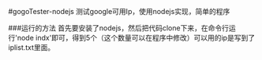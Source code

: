 #gogoTester-nodejs
测试google可用Ip，使用nodejs实现，简单的程序

###运行的方法
首先要安装了nodejs，然后把代码clone下来，在命令行运行'node indx'即可，得到5个（这个数量可以在程序中修改）可以用的ip是写到了iplist.txt里面。